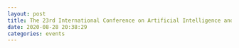 ```yaml
---
layout: post
title: The 23rd International Conference on Artificial Intelligence and Statistics
date: 2020-08-28 20:38:29
categories: events
---
```

